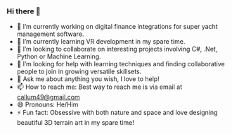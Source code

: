 ### Hi there 👋

- 🔭 I’m currently working on digital finance integrations for super yacht management software.
- 🌱 I’m currently learning VR development in my spare time.
- 👯 I’m looking to collaborate on interesting projects involving C#, .Net, Python or Machine Learning.
- 🤔 I’m looking for help with learning techniques and finding collaborative people to join in growing versatile skillsets.
- 💬 Ask me about anything you wish, I love to help!
- 📫 How to reach me: Best way to reach me is via email at callum49@gmail.com
- 😄 Pronouns: He/Him
- ⚡ Fun fact: Obsessive with both nature and space and love designing beautiful 3D terrain art in my spare time!
